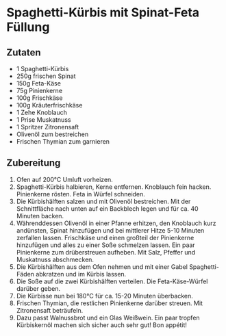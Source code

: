 # Spaghetti-Kürbis mit Spinat-Feta Füllung

## Zutaten

- 1 Spaghetti-Kürbis
- 250g frischen Spinat
- 150g Feta-Käse
- 75g Pinienkerne
- 100g Frischkäse
- 100g Kräuterfrischkäse
- 1 Zehe Knoblauch
- 1 Prise Muskatnuss
- 1 Spritzer Zitronensaft
- Olivenöl zum bestreichen
- Frischen Thymian zum garnieren

## Zubereitung

1. Ofen auf 200°C Umluft vorheizen.
1. Spaghetti-Kürbis halbieren, Kerne entfernen. Knoblauch fein hacken. Pinienkerne rösten. Feta in Würfel schneiden.
1. Die Kürbishälften salzen und mit Olivenöl bestreichen. Mit der Schnittfläche nach unten auf ein Backblech legen und für ca. 40 Minuten backen.
1. Währenddessen Olivenöl in einer Pfanne erhitzen, den Knoblauch kurz andünsten, Spinat hinzufügen und bei mittlerer Hitze 5-10 Minuten zerfallen lassen. Frischkäse und einen großteil der Pinienkerne hinzufügen und alles zu einer Soße schmelzen lassen. Ein paar Pinienkerne zum drüberstreuen aufheben. Mit Salz, Pfeffer und Muskatnuss abschmecken.
1. Die Kürbishälften aus dem Ofen nehmen und mit einer Gabel Spaghetti-Fäden abkratzen und im Kürbis lassen.
1. Die Soße auf die zwei Kürbishälften verteilen. Die Feta-Käse-Würfel darüber geben.
1. Die Kürbisse nun bei 180°C für ca. 15-20 Minuten überbacken.
1. Frischen Thymian, die restlichen Pinienkerne darüber streuen. Mit Zitronensaft beträufeln.
1. Dazu passt Walnussbrot und ein Glas Weißwein. Ein paar tropfen Kürbiskernöl machen sich sicher auch sehr gut! Bon appétit!
